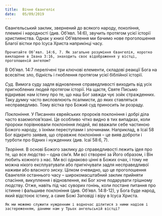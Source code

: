 ```yaml
---
title:  Вічне Євангеліє
date:   05/09/2019
---
```


Євангельський заклик, звернений до всякого народу, покоління, племені і народності (див. Об’явл. 14:6), звучить протягом усієї історії християнства. Однак у книзі Об’явлення ми бачимо нове проголошення Благої вістки про Ісуса Христа наприкінці часу.

`Прочитайте Об’явл. 14:6, 7. Як загальне розуміння Євангелія, коротко викладене в Івана 3:16, знаходить своє відображення у вістці, проголошеній ангелом?`

В Об’явл. 14:7 перелічені три ключові елементи, складові реакції Бога на всесвітнє зло, бідність і гноблення протягом усієї біблійної історії.

_Суд._ Вимога суду задля відновлення справедливості виходить від усіх пригноблених людей протягом історії. На щастя, Святе Письмо відкриває нам істину про те, що наш Бог завжди чує зойк стражденних. Таку думку часто висловлюють псалмисти, до яких ставляться несправедливо. Тому вістка про Божий суд приносить їм розраду.

_Поклоніння._ У Писаннях єврейських пророків поклоніння і добрі діла часто взаємопов’язані. Це особливо чітко видно в тих випадках, коли пророки порівнювали поклоніння людей, які вважали себе частиною Божого народу, з їхніми переступами і злочинами. Наприклад, в Ісаї 58 Бог відкрито заявив, що справжнє поклоніння – це вияв доброти і турботи про бідних і нужденних (див. Ісаї 58:6, 7).

_Творіння._ В основі Божого заклику до справедливості лежить ідея про те, що все людство – одна сім’я. Ми всі створені за Його образом, і Він любить кожного з нас. Ми всі однаково цінні в Божих очах, і тому не можна нікого експлуатувати або пригнічувати задля несправедливої наживи або власного зиску. Цілком очевидно, що це проголошення Євангелія останнього часу – широкомасштабний заклик прийняти спасіння, викуплення і відновлення, які Бог хоче подарувати грішному людству. Отже, навіть під час суворих гонінь, коли постане питання про істинне і фальшиве поклоніння (див. Об’явл. 14:8-12), у Бога буде народ, який відстоює істину, а саме Божі Заповіді і віру в Ісуса Христа.

`Як ми можемо служити нужденним і водночас ділитися з ними надією і застереженням, даними нам у Трьох­ ангельській вістці?`
